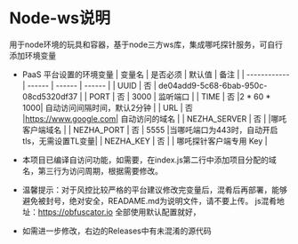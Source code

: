 # Node-ws说明
用于node环境的玩具和容器，基于node三方ws库，集成哪吒探针服务，可自行添加环境变量
* PaaS 平台设置的环境变量
  | 变量名        | 是否必须 | 默认值 | 备注 |
  | ------------ | ------ | ------ | ------ |
  | UUID         | 否 | de04add9-5c68-6bab-950c-08cd5320df37 |
  | PORT         | 否 |  3000  |  监听端口                    |
  | TIME         | 否 |2 * 60 * 1000| 自动访问间隔时间，默认2分钟  |
  | URL          | 否 |https://www.google.com| 自动访问的域名 | 
  | NEZHA_SERVER | 否 |        |哪吒客户端域名                |
  | NEZHA_PORT   | 否 | 5555   |当哪吒端口为443时，自动开启tls，无需设置TL变量| 
  | NEZHA_KEY    | 否 |        | 哪吒探针客户端专用 Key        |

* 本项目已编译自访问功能，如需要，在index.js第二行中添加项目分配的域名，第三行为访问周期，根据需要修改。
    
* 温馨提示：对于风控比较严格的平台建议修改完变量后，混肴后再部署，能够避免被封号，绝对安全，READAME.md为说明文件，请不要上传。
js混肴地址：https://obfuscator.io 全部使用默认配置就好，
* 如需进一步修改，右边的Releases中有未混淆的源代码
